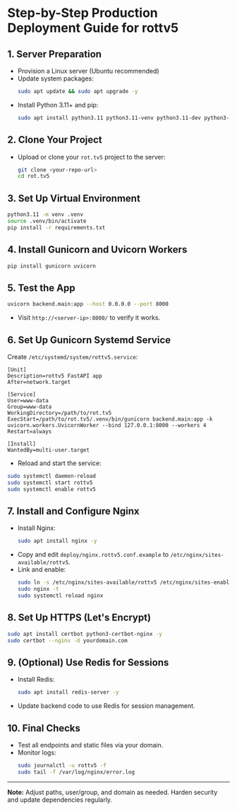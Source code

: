 # Step-by-Step Production Deployment Guide for rottv5

## 1. Server Preparation
- Provision a Linux server (Ubuntu recommended)
- Update system packages:
  ```sh
  sudo apt update && sudo apt upgrade -y
  ```
- Install Python 3.11+ and pip:
  ```sh
  sudo apt install python3.11 python3.11-venv python3.11-dev python3-pip -y
  ```

## 2. Clone Your Project
- Upload or clone your `rot.tv5` project to the server:
  ```sh
  git clone <your-repo-url>
  cd rot.tv5
  ```

## 3. Set Up Virtual Environment
```sh
python3.11 -m venv .venv
source .venv/bin/activate
pip install -r requirements.txt
```

## 4. Install Gunicorn and Uvicorn Workers
```sh
pip install gunicorn uvicorn
```

## 5. Test the App
```sh
uvicorn backend.main:app --host 0.0.0.0 --port 8000
```
- Visit `http://<server-ip>:8000/` to verify it works.

## 6. Set Up Gunicorn Systemd Service
Create `/etc/systemd/system/rottv5.service`:
```
[Unit]
Description=rottv5 FastAPI app
After=network.target

[Service]
User=www-data
Group=www-data
WorkingDirectory=/path/to/rot.tv5
ExecStart=/path/to/rot.tv5/.venv/bin/gunicorn backend.main:app -k uvicorn.workers.UvicornWorker --bind 127.0.0.1:8000 --workers 4
Restart=always

[Install]
WantedBy=multi-user.target
```
- Reload and start the service:
```sh
sudo systemctl daemon-reload
sudo systemctl start rottv5
sudo systemctl enable rottv5
```

## 7. Install and Configure Nginx
- Install Nginx:
  ```sh
  sudo apt install nginx -y
  ```
- Copy and edit `deploy/nginx.rottv5.conf.example` to `/etc/nginx/sites-available/rottv5`.
- Link and enable:
  ```sh
  sudo ln -s /etc/nginx/sites-available/rottv5 /etc/nginx/sites-enabled/
  sudo nginx -t
  sudo systemctl reload nginx
  ```

## 8. Set Up HTTPS (Let's Encrypt)
```sh
sudo apt install certbot python3-certbot-nginx -y
sudo certbot --nginx -d yourdomain.com
```

## 9. (Optional) Use Redis for Sessions
- Install Redis:
  ```sh
  sudo apt install redis-server -y
  ```
- Update backend code to use Redis for session management.

## 10. Final Checks
- Test all endpoints and static files via your domain.
- Monitor logs:
  ```sh
  sudo journalctl -u rottv5 -f
  sudo tail -f /var/log/nginx/error.log
  ```

---

**Note:** Adjust paths, user/group, and domain as needed. Harden security and update dependencies regularly.
